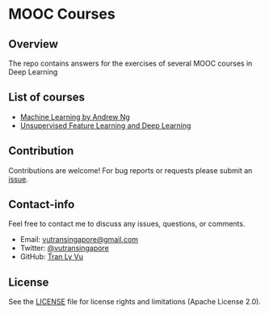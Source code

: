 # **MOOC Courses**

Overview
---
The repo contains answers for the exercises of several MOOC courses in Deep Learning

List of courses
---
*  [Machine Learning by Andrew Ng](https://www.coursera.org/learn/machine-learning)
*  [Unsupervised Feature Learning and Deep Learning](http://deeplearning.stanford.edu/tutorial/)

Contribution
---
Contributions are welcome! For bug reports or requests please submit an [issue](https://github.com/tranlyvu/mooc-courses/issues).

Contact-info
---
Feel free to contact me to discuss any issues, questions, or comments.
*  Email: vutransingapore@gmail.com
*  Twitter: [@vutransingapore](https://twitter.com/vutransingapore)
*  GitHub: [Tran Ly Vu](https://github.com/tranlyvu)

License
---
See the [LICENSE](https://github.com/tranlyvu/mooc-courses/blob/master/LICENSE) file for license rights and limitations (Apache License 2.0).
